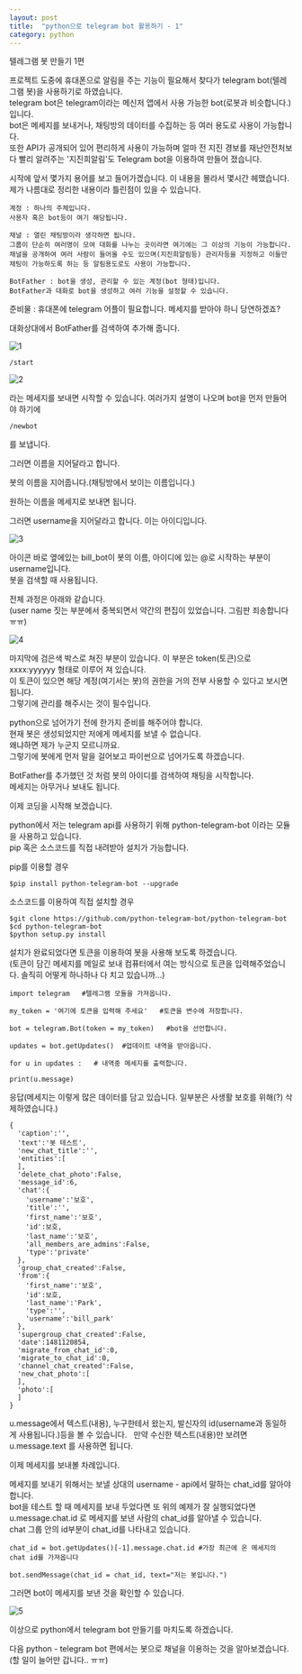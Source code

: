 ```yaml
---
layout: post
title:  "python으로 telegram bot 활용하기 - 1"
category: python
---
```


텔레그램 봇 만들기 1편

프로젝트 도중에 휴대폰으로 알림을 주는 기능이 필요해서 찾다가 telegram bot(텔레그램 봇)을 사용하기로 하였습니다.  
telegram bot은 telegram이라는 메신저 앱에서 사용 가능한 bot(로봇과 비슷합니다.)입니다.  
bot은 메세지를 보내거나, 채팅방의 데이터를 수집하는 등 여러 용도로 사용이 가능합니다.  
또한 API가 공개되어 있어 편리하게 사용이 가능하며 얼마 전 지진 경보를 재난안전처보다 빨리 알려주는 '지진희알림'도 Telegram bot을 이용하여 만들어 졌습니다.

시작에 앞서 몇가지 용어를 보고 들어가겠습니다. 이 내용을 몰라서 몇시간 헤맸습니다.  
제가 나름대로 정리한 내용이라 틀린점이 있을 수 있습니다.
~~~
계정 : 하나의 주체입니다.  
사용자 혹은 bot등이 여기 해당됩니다.

채널 : 열린 채팅방이라 생각하면 됩니다.  
그룹이 단순히 여러명이 모여 대화를 나누는 곳이라면 여기에는 그 이상의 기능이 가능합니다.  
채널을 공개하여 여러 사람이 들어올 수도 있으며(지진희알림등) 관리자등을 지정하고 이들만 채팅이 가능하도록 하는 등 알림용도로도 사용이 가능합니다.  

BotFather : bot을 생성, 관리할 수 있는 계정(bot 형태)입니다.  
BotFather과 대화로 bot을 생성하고 여러 기능을 설정할 수 있습니다.
~~~
준비물 : 휴대폰에 telegram 어플이 필요합니다. 메세지를 받아야 하니 당연하겠죠?  

대화상대에서 BotFather를 검색하여 추가해 줍니다.

![1](https://drive.google.com/uc?id=0B_CtpwiAk5hIZHA0ZFhEZUhzSTA)
~~~
/start
~~~
![2](https://drive.google.com/uc?id=0B_CtpwiAk5hIejZ1NGdTOWRXVWM)

라는 메세지를 보내면 시작할 수 있습니다. 여러가지 설명이 나오며 bot을 먼저 만들어야 하기에
~~~
/newbot
~~~
를 보냅니다.

그러면 이름을 지어달라고 합니다.

봇의 이름을 지어줍니다.(채팅방에서 보이는 이름입니다.)

원하는 이름을 메세지로 보내면 됩니다.

그러면 username을 지어달라고 합니다. 이는 아이디입니다.

![3](https://drive.google.com/uc?id=0B_CtpwiAk5hIQWhrWElqZnBybnc)

아이콘 바로 옆에있는 bill_bot이 봇의 이름, 아이디에 있는 @로 시작하는 부분이 username입니다.  
봇을 검색할 때 사용됩니다.

전체 과정은 아래와 같습니다.  
(user name 짓는 부분에서 중복되면서 약간의 편집이 있었습니다. 그림판 죄송합니다 ㅠㅠ)

![4](https://drive.google.com/uc?id=0B_CtpwiAk5hIN3JaSUJBT0g0M0E)

마지막에 검은색 박스로 쳐진 부분이 있습니다. 
이 부분은 token(토큰)으로 xxxx:yyyyyy 형태로 이루어 져 있습니다.  
이 토큰이 있으면 해당 계정(여기서는 봇)의 권한을 거의 전부 사용할 수 있다고 보시면 됩니다.  
그렇기에 관리를 해주시는 것이 필수입니다.

python으로 넘어가기 전에 한가지 준비를 해주어야 합니다.  
현재 봇은 생성되었지만 저에게 메세지를 보낼 수 없습니다.  
왜냐하면 제가 누군지 모르니까요.  
그렇기에 봇에게 먼저 말을 걸어보고 파이썬으로 넘어가도록 하겠습니다.

BotFather를 추가했던 것 처럼 봇의 아이디를 검색하여 채팅을 시작합니다.  
메세지는 아무거나 보내도 됩니다.

이제 코딩을 시작해 보겠습니다.

python에서 저는 telegram api를 사용하기 위해 python-telegram-bot 이라는 모듈을 사용하고 있습니다.  
pip 혹은 소스코드를 직접 내려받아 설치가 가능합니다.

pip를 이용할 경우
~~~
$pip install python-telegram-bot --upgrade
~~~
소스코드를 이용하여 직접 설치할 경우
~~~
$git clone https://github.com/python-telegram-bot/python-telegram-bot
$cd python-telegram-bot
$python setup.py install
~~~

설치가 완료되었다면 토큰을 이용하여 봇을 사용해 보도록 하겠습니다.  
(토큰이 담긴 메세지를 메일로 보내 컴퓨터에서 여는 방식으로 토큰을 입력해주었습니다. 솔직히 어떻게 하나하나 다 치고 있습니까...)
~~~
import telegram   #텔레그램 모듈을 가져옵니다.

my_token = '여기에 토큰을 입력해 주세요'   #토큰을 변수에 저장합니다.

bot = telegram.Bot(token = my_token)   #bot을 선언합니다.

updates = bot.getUpdates()  #업데이트 내역을 받아옵니다.

for u in updates :   # 내역중 메세지를 출력합니다.

print(u.message)
~~~
응답(메세지는 이렇게 많은 데이터를 담고 있습니다. 일부분은 사생활 보호를 위해(?) 삭제하였습니다.)

~~~
{
  'caption':'',
  'text':'봇 테스트',
  'new_chat_title':'',
  'entities':[
  ],
  'delete_chat_photo':False,
  'message_id':6,
  'chat':{
    'username':'보호',
    'title':'',
    'first_name':'보호',
    'id':보호,
    'last_name':'보호',
    'all_members_are_admins':False,
    'type':'private'
  },
  'group_chat_created':False,
  'from':{
    'first_name':'보호',
    'id':보호,
    'last_name':'Park',
    'type':'',
    'username':'bill_park'
  },
  'supergroup_chat_created':False,
  'date':1481120854,
  'migrate_from_chat_id':0,
  'migrate_to_chat_id':0,
  'channel_chat_created':False,
  'new_chat_photo':[
  ],
  'photo':[
  ]
}
~~~
u.message에서 텍스트(내용), 누구한테서 왔는지, 발신자의 id(username과 동일하게 사용됩니다.)등을 볼 수 있습니다.  
만약 수신한 텍스트(내용)만 보려면 u.message.text 를 사용하면 됩니다.

이제 메세지를 보내볼 차례입니다.

메세지를 보내기 위해서는 보낼 상대의 username - api에서 말하는 chat_id를 알아야 합니다.  
bot을 테스트 할 때 메세지를 보내 두었다면 또 위의 예제가 잘 실행되었다면 u.message.chat.id 로 메세지를 보낸 사람의 chat_id를 알아낼 수 있습니다.  
chat 그룹 안의 id부분이 chat_id를 나타내고 있습니다.
~~~
chat_id = bot.getUpdates()[-1].message.chat.id #가장 최근에 온 메세지의 chat id를 가져옵니다

bot.sendMessage(chat_id = chat_id, text="저는 봇입니다.")
~~~
그러면 bot이 메세지를 보낸 것을 확인할 수 있습니다.

![5](https://drive.google.com/uc?id=0B_CtpwiAk5hIOTU1Vk5BUURNY0U)

이상으로 python에서 telegram bot 만들기를 마치도록 하겠습니다.

다음 python - telegram bot 편에서는 봇으로 채널을 이용하는 것을 알아보겠습니다.(할 일이 늘어만 갑니다.. ㅠㅠ)
